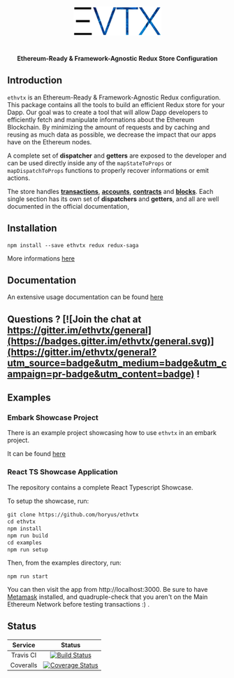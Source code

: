 <!--
  Title: Vortex
  Description: Ethereum Ready and Framework Agnostic Redux Store Configuration 
  Author: mortimr
  -->
<div align="center" >
<img width="40%" src="https://github.com/Horyus/ethvtx/raw/develop/imgs/logo.png" style="margin-bottom: 20px;">
<h4>Ethereum-Ready & Framework-Agnostic Redux Store Configuration</h4>
</div>

## Introduction

`ethvtx` is an Ethereum-Ready & Framework-Agnostic Redux configuration. This package contains all the tools to build an efficient Redux store for your Dapp. Our goal was to create a tool that will allow Dapp developers to efficiently fetch and manipulate informations about the Ethereum Blockchain. By minimizing the amount of requests and by caching and reusing as much data as possible, we decrease the impact that our apps have on the Ethereum nodes.

A complete set of **dispatcher** and **getters** are exposed to the developer and can be used directly inside any of the `mapStateToProps` or `mapDispatchToProps` functions to properly recover informations or emit actions.

The store handles [**transactions**](http://doc.ethvtx.com/docs/transactions_intro), [**accounts**](http://doc.ethvtx.com/docs/accounts_intro), [**contracts**](http://doc.ethvtx.com/docs/contracts_intro) and [**blocks**](http://doc.ethvtx.com/docs/blocks_intro). Each single section has its own set of **dispatchers** and **getters**, and all are well documented in the official documentation,

## Installation

```shell
npm install --save ethvtx redux redux-saga
```

More informations [here](http://doc.ethvtx.com/docs/install)

## Documentation

An extensive usage documentation can be found [here](http://doc.ethvtx.com)

## Questions ? [![Join the chat at https://gitter.im/ethvtx/general](https://badges.gitter.im/ethvtx/general.svg)](https://gitter.im/ethvtx/general?utm_source=badge&utm_medium=badge&utm_campaign=pr-badge&utm_content=badge) !


## Examples

### Embark Showcase Project

There is an example project showcasing how to use `ethvtx` in an embark project.

It can be found [here](https://github.com/horyus/ethvtx_embark)

### React TS Showcase Application

The repository contains a complete React Typescript Showcase.

To setup the showcase, run:
```shell
git clone https://github.com/horyus/ethvtx
cd ethvtx
npm install
npm run build
cd examples
npm run setup
```

Then, from the examples directory, run:
```shell
npm run start
```

You can then visit the app from http://localhost:3000.
Be sure to have [Metamask](https://metamask.io/) installed, and quadruple-check that you aren't on the Main Ethereum Network before testing transactions :) .


## Status

| Service | Status |
| :---: | :---: |
| Travis CI | [![Build Status](https://travis-ci.org/Horyus/ethvtx.svg?branch=develop)](https://travis-ci.org/Horyus/ethvtx) |
| Coveralls | [![Coverage Status](https://coveralls.io/repos/github/Horyus/ethvtx/badge.svg?branch=develop)](https://coveralls.io/github/Horyus/ethvtx?branch=develop) |

